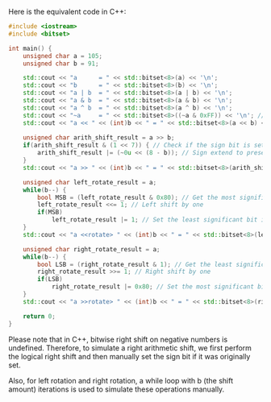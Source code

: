 Here is the equivalent code in C++:

```cpp
#include <iostream>
#include <bitset>

int main() {
    unsigned char a = 105;
    unsigned char b = 91;

    std::cout << "a      = " << std::bitset<8>(a) << '\n';
    std::cout << "b      = " << std::bitset<8>(b) << '\n';
    std::cout << "a | b  = " << std::bitset<8>(a | b) << '\n';
    std::cout << "a & b  = " << std::bitset<8>(a & b) << '\n';
    std::cout << "a ^ b  = " << std::bitset<8>(a ^ b) << '\n';
    std::cout << "~a     = " << std::bitset<8>((~a & 0xFF)) << '\n'; // Using bitwise AND with 0xFF to preserve the sign bit
    std::cout << "a << " << (int)b << " = " << std::bitset<8>(a << b) << '\n';
    
    unsigned char arith_shift_result = a >> b; 
    if(arith_shift_result & (1 << 7)) { // Check if the sign bit is set
        arith_shift_result |= (~0u << (8 - b)); // Sign extend to preserve the sign bit
    }
    std::cout << "a >> " << (int)b << " = " << std::bitset<8>(arith_shift_result) << '\n';

    unsigned char left_rotate_result = a;
    while(b--) {
        bool MSB = (left_rotate_result & 0x80); // Get the most significant bit
        left_rotate_result <<= 1; // Left shift by one
        if(MSB)
            left_rotate_result |= 1; // Set the least significant bit if necessary
    }
    std::cout << "a <<rotate> " << (int)b << " = " << std::bitset<8>(left_rotate_result) << '\n';

    unsigned char right_rotate_result = a;
    while(b--) {
        bool LSB = (right_rotate_result & 1); // Get the least significant bit
        right_rotate_result >>= 1; // Right shift by one
        if(LSB)
            right_rotate_result |= 0x80; // Set the most significant bit if necessary
    }
    std::cout << "a >>rotate> " << (int)b << " = " << std::bitset<8>(right_rotate_result) << '\n';

    return 0;
}
```
Please note that in C++, bitwise right shift on negative numbers is undefined. Therefore, to simulate a right arithmetic shift, we first perform the logical right shift and then manually set the sign bit if it was originally set.

Also, for left rotation and right rotation, a while loop with b (the shift amount) iterations is used to simulate these operations manually.

